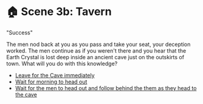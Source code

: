 # 🏠 Scene 3b: Tavern

"Success"

The men nod back at you as you pass and take your seat, your deception worked. The men continue as if you weren't there and you hear that the Earth Crystal is lost deep inside an ancient cave just on the outskirts of town. What will you do with this knowledge?

-   [Leave for the Cave immediately](.S-scene4END1)
-   [Wait for morning to head out](.S-scene4a)
-   [Wait for the men to head out and follow behind the them as  they head to the cave](.S-scene4END2)